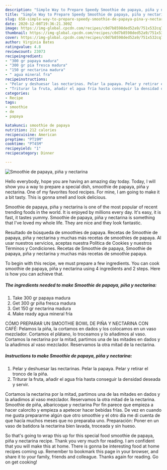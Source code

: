 ```yaml
---
description: "Simple Way to Prepare Speedy Smoothie de papaya, piña y nectarina"
title: "Simple Way to Prepare Speedy Smoothie de papaya, piña y nectarina"
slug: 658-simple-way-to-prepare-speedy-smoothie-de-papaya-pina-y-nectarina
date: 2020-12-08T19:36:21.309Z
image: https://img-global.cpcdn.com/recipes/c0d7b8598ded52a9/751x532cq70/smoothie-de-papaya-pina-y-nectarina-foto-principal.jpg
thumbnail: https://img-global.cpcdn.com/recipes/c0d7b8598ded52a9/751x532cq70/smoothie-de-papaya-pina-y-nectarina-foto-principal.jpg
cover: https://img-global.cpcdn.com/recipes/c0d7b8598ded52a9/751x532cq70/smoothie-de-papaya-pina-y-nectarina-foto-principal.jpg
author: Virginia Bates
ratingvalue: 4.8
reviewcount: 23073
recipeingredient:
- "300 gr papaya madura"
- "300 gr pia fresca madura"
- "150 gr nectarina madura"
- " agua mineral fra"
recipeinstructions:
- "Pelar y deshuesar las nectarinas. Pelar la papaya. Pelar y retirar el tronco de la piña."
- "Triturar la fruta, añadir el agua fría hasta conseguir la densidad deseada y servir."
categories:
- Recipe
tags:
- smoothie
- de
- papaya

katakunci: smoothie de papaya 
nutrition: 212 calories
recipecuisine: American
preptime: "PT19M"
cooktime: "PT45M"
recipeyield: "1"
recipecategory: Dinner

---
```



![Smoothie de papaya, piña y nectarina](https://img-global.cpcdn.com/recipes/c0d7b8598ded52a9/751x532cq70/smoothie-de-papaya-pina-y-nectarina-foto-principal.jpg)

Hello everybody, hope you are having an amazing day today. Today, I will show you a way to prepare a special dish, smoothie de papaya, piña y nectarina. One of my favorites food recipes. For mine, I am going to make it a bit tasty. This is gonna smell and look delicious.

Smoothie de papaya, piña y nectarina is one of the most popular of recent trending foods in the world. It is enjoyed by millions every day. It's easy, it is fast, it tastes yummy. Smoothie de papaya, piña y nectarina is something that I've loved my whole life. They are nice and they look fantastic.

Resultado de búsqueda de smoothies de papaya. Recetas de Smoothie de papaya, piña y nectarina y muchas más recetas de smoothies de papaya. Al usar nuestros servicios, aceptas nuestra Política de Cookies y nuestros Términos y Condiciones. Recetas de Smoothie de papaya, Smoothie de papaya, piña y nectarina y muchas más recetas de smoothie papaya.


To begin with this recipe, we must prepare a few ingredients. You can cook smoothie de papaya, piña y nectarina using 4 ingredients and 2 steps. Here is how you can achieve that.

<!--inarticleads1-->

##### The ingredients needed to make Smoothie de papaya, piña y nectarina:

1. Take 300 gr papaya madura
1. Get 300 gr piña fresca madura
1. Get 150 gr nectarina madura
1. Make ready  agua mineral fría


CÓMO PREPARAR UN SMOOTHIE BOWL DE PIÑA Y NECTARINA CON CAFÉ: Pelamos la piña, la cortamos en dados y los colocamos en un vaso mezclador. Cortamos el plátano, lo troceamos y lo añadimos al vaso. Cortamos la nectarina por la mitad, partimos una de las mitades en dados y la añadimos al vaso mezclador. Reservamos la otra mitad de la nectarina. 

<!--inarticleads2-->

##### Instructions to make Smoothie de papaya, piña y nectarina:

1. Pelar y deshuesar las nectarinas. Pelar la papaya. Pelar y retirar el tronco de la piña.
1. Triturar la fruta, añadir el agua fría hasta conseguir la densidad deseada y servir.


Cortamos la nectarina por la mitad, partimos una de las mitades en dados y la añadimos al vaso mezclador. Reservamos la otra mitad de la nectarina. Smoothie de piña, albaricoque y nectarina Por fin parece que empieza a hacer calorcito y empieza a apetecer hacer bebidas frías. De vez en cuando me gusta prepararme algún que otro smoothie y el otro día me di cuenta de que hacía muchos meses que no preparaba uno. Preparación: Poner en un vaso de batidora la nectarina bien lavada, troceada y sin hueso. 

So that's going to wrap this up for this special food smoothie de papaya, piña y nectarina recipe. Thank you very much for reading. I am confident that you will make this at home. There is gonna be interesting food at home recipes coming up. Remember to bookmark this page in your browser, and share it to your family, friends and colleague. Thanks again for reading. Go on get cooking!
